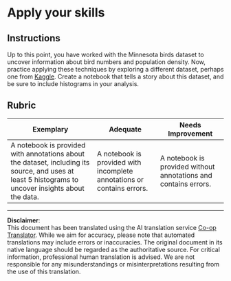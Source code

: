 <!--
CO_OP_TRANSLATOR_METADATA:
{
  "original_hash": "40eeb9b9f94009c537c7811f9f27f037",
  "translation_date": "2025-08-31T11:07:55+00:00",
  "source_file": "3-Data-Visualization/10-visualization-distributions/assignment.md",
  "language_code": "en"
}
-->
# Apply your skills

## Instructions

Up to this point, you have worked with the Minnesota birds dataset to uncover information about bird numbers and population density. Now, practice applying these techniques by exploring a different dataset, perhaps one from [Kaggle](https://www.kaggle.com/). Create a notebook that tells a story about this dataset, and be sure to include histograms in your analysis.

## Rubric

Exemplary | Adequate | Needs Improvement
--- | --- | --- |
A notebook is provided with annotations about the dataset, including its source, and uses at least 5 histograms to uncover insights about the data. | A notebook is provided with incomplete annotations or contains errors. | A notebook is provided without annotations and contains errors.

---

**Disclaimer**:  
This document has been translated using the AI translation service [Co-op Translator](https://github.com/Azure/co-op-translator). While we aim for accuracy, please note that automated translations may include errors or inaccuracies. The original document in its native language should be regarded as the authoritative source. For critical information, professional human translation is advised. We are not responsible for any misunderstandings or misinterpretations resulting from the use of this translation.